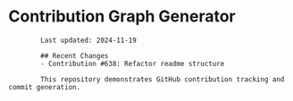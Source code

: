 # Contribution Graph Generator
            
            Last updated: 2024-11-19
            
            ## Recent Changes
            - Contribution #638: Refactor readme structure
            
            This repository demonstrates GitHub contribution tracking and commit generation.
        